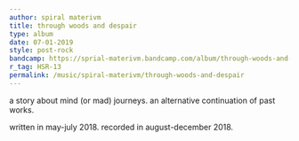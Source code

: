 ```yaml
---
author: spiral materivm
title: through woods and despair
type: album
date: 07-01-2019
style: post-rock
bandcamp: https://sprial-materivm.bandcamp.com/album/through-woods-and-despair
r_tag: HSR-13
permalink: /music/spiral-materivm/through-woods-and-despair
---
```


a story about mind (or mad) journeys.
an alternative continuation of past works.

written in may-july 2018.
recorded in august-december 2018.
